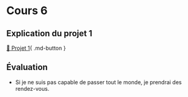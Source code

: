 # Cours 6

<style>.md-footer{display:none;}</style>
## Explication du projet 1
  [📁 Projet 1](projet01.md){ .md-button }   <br>

## Évaluation
  * Si je ne suis pas capable de passer tout le monde, je prendrai des rendez-vous. 
